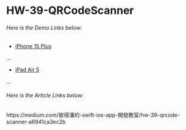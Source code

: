 <h1> HW-39-QRCodeScanner </h1>

<H6>Here is the Demo Links below:</H6>

* [iPhone 15 Plus](https://youtube.com/shorts/KPv8frqtiX0?si=Qs_o_6T9g4wHFIFH)

...

* [iPad Air 5](https://www.youtube.com/shorts/HNAE1h9UVko)

...

<H6>Here is the Article Links below:</H6>
https://medium.com/彼得潘的-swift-ios-app-開發教室/hw-39-qrcode-scanner-a6941ca3ec2b
